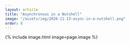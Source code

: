 ```yaml
---
layout: article
title: "Asynchronous in a Nutshell"
image: "/assets/img/2020-11-13-async-in-a-nutshell.png"
order: 8
---
```


{% include image.html image=page.image %}
